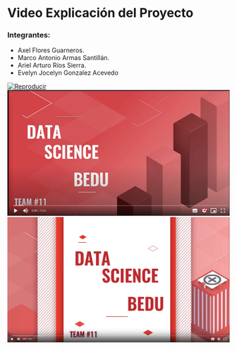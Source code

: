 # Video Explicación del Proyecto

### Integrantes: 

- Axel Flores Guarneros.
- Marco Antonio Armas Santillán.
- Ariel Arturo Ríos Sierra.  
- Evelyn Jocelyn Gonzalez Acevedo

[![Reproducir](/assets/cover_video_ropa3.png)](https://drive.google.com/file/d/1njK-jNFDAhooSF1y6TnOdRQlKV29Pyvm/view?usp=sharing)
[![Reproducir](https://github.com/Deltarios/Deltarios.github.io/blob/master/assets/portada_video_p2.png)](https://drive.google.com/file/d/1Q9N86qeIbjhM89x-MxWEC7QX8ZXLXz1Z/view?usp=sharing)
[![Reproducir](https://raw.githubusercontent.com/Deltarios/viability-clothes-store/master/portada-video.png)](https://drive.google.com/file/d/1f0mJITD4BfXzuvMn2CX9R06JdkvLk50T/view?usp=sharing)

